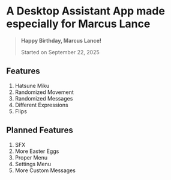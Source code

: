 # A Desktop Assistant App made especially for Marcus Lance

> **Happy Birthday, Marcus Lance!**
>
> Started on September 22, 2025

## Features

1. Hatsune Miku
2. Randomized Movement
3. Randomized Messages
4. Different Expressions
5. Flips

## Planned Features

1. SFX
2. More Easter Eggs
3. Proper Menu
4. Settings Menu
5. More Custom Messages
